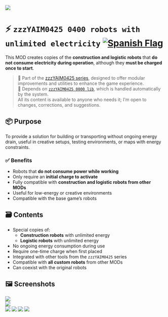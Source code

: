 ![](https://github.com/yaim0425/zzzYAIM0425-0400-robots-with-unlimited-electricity/raw/main/thumbnail.png)

# ⚡ `zzzYAIM0425 0400 robots with unlimited electricity` [![Spanish Flag](https://flagcdn.com/20x15/es.png)](https://github.com/yaim0425/zzzYAIM0425-0400-robots-with-unlimited-electricity/blob/main/Doc/README.md)

This MOD creates copies of the **construction and logistic robots** that **do not consume electricity during operation**, although they **must be charged once to start**.

> 🧩 Part of the [zzzYAIM0425 series](https://github.com/yaim0425), designed to offer modular improvements and utilities to enhance the game experience.  
> 🔧 Depends on [`zzzYAIM0425 0000 lib`](https://github.com/yaim0425/zzzYAIM0425-0000-lib), which is handled automatically by the system.  
> All its content is available to anyone who needs it; I'm open to changes, corrections, and suggestions.

## 📦 Purpose

To provide a solution for building or transporting without ongoing energy drain, useful in creative setups, testing environments, or maps with energy constraints.

### ✅ Benefits

- Robots that **do not consume power while working**  
- Only require an **initial charge to activate**  
- Fully compatible with **construction and logistic robots from other MODs**  
- Useful for low-energy or creative environments  
- Compatible with the base game’s robots  

## 🗃️ Contents

- Special copies of:
  - **Construction robots** with unlimited energy  
  - **Logistic robots** with unlimited energy  
- No ongoing energy consumption during use  
- Require one-time charge when first placed  
- Integrated with other tools from the `zzzYAIM0425` series  
- Compatible with **all custom robots** from other MODs  
- Can coexist with the original robots  

## 🖼️ Screenshots

![](https://github.com/yaim0425/zzzYAIM0425-0400-robots-with-unlimited-electricity/raw/main/Doc/base/(1).png)  
![](https://github.com/yaim0425/zzzYAIM0425-0400-robots-with-unlimited-electricity/raw/main/Doc/base/(2).png)  
![](https://github.com/yaim0425/zzzYAIM0425-0400-robots-with-unlimited-electricity/raw/main/Doc/base/(3).png)
![](https://github.com/yaim0425/zzzYAIM0425-0400-robots-with-unlimited-electricity/raw/main/Doc/base/(4).png)
![](https://github.com/yaim0425/zzzYAIM0425-0400-robots-with-unlimited-electricity/raw/main/Doc/base/(5).png)
![](https://github.com/yaim0425/zzzYAIM0425-0400-robots-with-unlimited-electricity/raw/main/Doc/base/(6).png)
